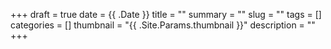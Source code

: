 +++ 
draft = true
date = {{ .Date }}
title = ""
summary = ""
slug = "" 
tags = []
categories = []
thumbnail = "{{ .Site.Params.thumbnail }}"
description = ""
+++
